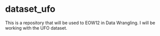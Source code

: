 # dataset_ufo
This is a repository that will be used to EOW12 in Data Wrangling. I will be working with the UFO dataset.
